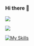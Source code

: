 ### Hi there 👋

<!--
**hanawtnb/hanawtnb** is a ✨ _special_ ✨ repository because its `README.md` (this file) appears on your GitHub profile.

Here are some ideas to get you started:

- 🔭 I’m currently working on ...
- 🌱 I’m currently learning ...
- 👯 I’m looking to collaborate on ...
- 🤔 I’m looking for help with ...
- 💬 Ask me about ...
- 📫 How to reach me: ...
- 😄 Pronouns: ...
- ⚡ Fun fact: ...
-->

<!--[![Top Langs](https://github-readme-stats.vercel.app/api/top-langs/?username=hanawtnb&layout=donut)](https://github.com/hanawtnb/github-readme-stats)-->

![](http://github-profile-summary-cards.vercel.app/api/cards/profile-details?username=hanawtnb&theme=panda)

![](http://github-profile-summary-cards.vercel.app/api/cards/stats?username=hanawtnb&theme=panda)




[![My Skills](https://skillicons.dev/icons?i=ts,js,html,css,aws,docker,figma,firebase,graphql,jest,materialui,mongodb,mysql,nestjs,nextjs,npm,yarn,postman,postgres,powershell,prisma,react,redux,sass,styledcomponents,sentry,vercel)](https://skillicons.dev)
